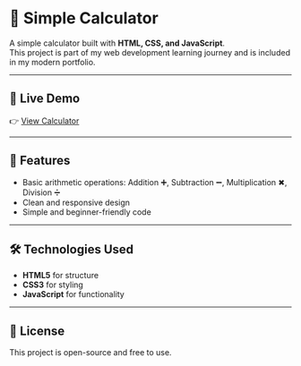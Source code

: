﻿# 🧮 Simple Calculator

A simple calculator built with **HTML, CSS, and JavaScript**.  
This project is part of my web development learning journey and is included in my modern portfolio.

---

## 🔗 Live Demo
👉 [View Calculator](https://azmeraw-dev.github.io/my-modern-portfolio/projects/simple-calculator/)

---

## 📂 Features
- Basic arithmetic operations: Addition ➕, Subtraction ➖, Multiplication ✖, Division ➗  
- Clean and responsive design  
- Simple and beginner-friendly code  

---

## 🛠️ Technologies Used
- **HTML5** for structure  
- **CSS3** for styling  
- **JavaScript** for functionality
  
---

## 📜 License
This project is open-source and free to use.





